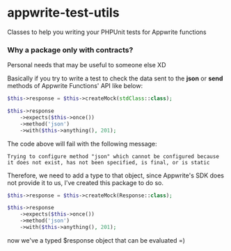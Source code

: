 # appwrite-test-utils
Classes to help you writing your PHPUnit tests for Appwrite functions

### Why a package only with contracts?
Personal needs that may be useful to someone else XD

Basically if you try to write a test to check the data sent to the **json** or **send** methods of Appwrite Functions' API like below:

```php
$this->response = $this->createMock(stdClass::class);

$this->response
    ->expects($this->once())
    ->method('json')
    ->with($this->anything(), 201);
```

The code above will fail with the following message:

```
Trying to configure method "json" which cannot be configured because it does not exist, has not been specified, is final, or is static
```

Therefore, we need to add a type to that object, since Appwrite's SDK does not provide it to us, I've created this package to do so.

```php
$this->response = $this->createMock(Response::class);

$this->response
    ->expects($this->once())
    ->method('json')
    ->with($this->anything(), 201);
```

now we've a typed $response object that can be evaluated =)